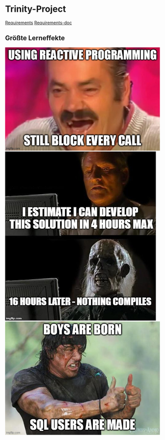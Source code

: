 # Trinity-Project

[Requirements](https://git.thm.de/verteilte-systeme-2021-efridge/gruppe-2-trinity-project/-/blob/master/docs/requirements.md)
[Requirements-doc](https://git.thm.de/verteilte-systeme-2021-efridge/gruppe-2-trinity-project/-/blob/master/docs/requirements_doc.pdf)


## Größte Lerneffekte

![](./img/reactiveprogramming.jpg)
![](./img/estimated-solution.jpg)
![](./img/database-dev.jpg)


